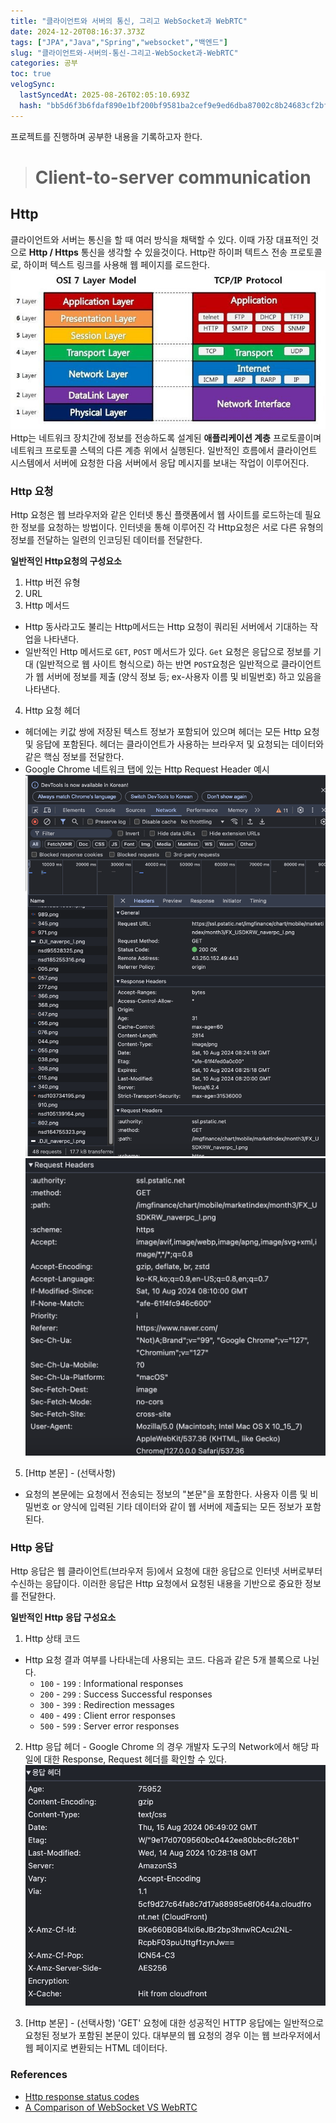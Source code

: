 ```yaml
---
title: "클라이언트와 서버의 통신, 그리고 WebSocket과 WebRTC"
date: 2024-12-20T08:16:37.373Z
tags: ["JPA","Java","Spring","websocket","백엔드"]
slug: "클라이언트와-서버의-통신-그리고-WebSocket과-WebRTC"
categories: 공부
toc: true
velogSync:
  lastSyncedAt: 2025-08-26T02:05:10.693Z
  hash: "bb5d6f3b6fdaf890e1bf200bf9581ba2cef9e9ed6dba87002c8b24683cf2bf3e"
---
```


프로젝트를 진행하며 공부한 내용을 기록하고자 한다.
 
> # Client-to-server communication

## Http
클라이언트와 서버는 통신을 할 때 여러 방식을 채택할 수 있다. 이때 가장 대표적인 것으로 **Http / Https** 통신을 생각할 수 있을것이다. 
Http란 하이퍼 텍트스 전송 프로토콜로, 하이퍼 텍스트 링크를 사용해 웹 페이지를 로드한다. 
![OSI 7계층](/assets/posts/76f4056ec02b29c724fc76a4a4f6c8555ce746ccc8ba6a1d5e320a0a4347f87c.png)
Http는 네트워크 장치간에 정보를 전송하도록 설계된 **애플리케이션 계층** 프로토콜이며 네트워크 프로토콜 스텍의 다른 계층 위에서 실행된다. 일반적인 흐름에서 클라이언트 시스템에서 서버에 요청한 다음 서버에서 응답 메시지를 보내는 작업이 이루어진다.

### Http 요청
Http 요청은 웹 브라우저와 같은 인터넷 통신 플랫폼에서 웹 사이트를 로드하는데 필요한 정보를 요청하는 방법이다. 인터넷을 통해 이루어진 각 Http요청은 서로 다른 유형의 정보를 전달하는 일련의 인코딩된 데이터를 전달한다. 

**일반적인 Http요청의 구성요소**

 1. Http 버전 유형
 2. URL
 3. Http 메서드
 - Http 동사라고도 불리는 Http메서드는 Http 요청이 쿼리된 서버에서 기대하는 작업을 나타낸다. 
 - 일반적인 Http 메서드로 `GET`, `POST` 메서드가 있다. `Get` 요청은 응답으로 정보를 기대 (일반적으로 웹 사이트 형식으로) 하는 반면 `POST`요청은 일반적으로 클라이언트가 웹 서버에 정보를 제출 (양식 정보 등; ex-사용자 이름 및 비밀번호) 하고 있음을 나타낸다.

 4. Http 요청 헤더
 - 헤더에는 키값 쌍에 저장된 텍스트 정보가 포함되어 있으며 헤더는 모든 Http 요청 및 응답에 포함된다. 헤더는 클라이언트가 사용하는 브라우저 및 요청되는 데이터와 같은 핵심 정보를 전달한다.
 - Google Chrome 네트워크 탭에 있는 Http Request Header 예시	
 ![네이버 Http Request Header](/assets/posts/8fd9d872e8da9232f3a5c50aec901f73630150977479407bb4f0c52c758b309e.png)![](/assets/posts/3f38841383e5d66368cb397287bf0853efdfec33af6201ce1526e430197d7474.png)

 5. [Http 본문] - (선택사항)
 - 요청의 본문에는 요청에서 전송되는 정보의 "본문"을 포함한다. 사용자 이름 및 비밀번호 or 양식에 입력된 기타 데이터와 같이 웹 서버에 제출되는 모든 정보가 포함된다.
 
### Http 응답
Http 응답은 웹 클라이언트(브라우저 등)에서 요청에 대한 응답으로 인터넷 서버로부터 수신하는 응댭이다. 이러한 응답은 Http 요청에서 요청된 내용을 기반으로 중요한 정보를 전달한다.

**일반적인 Http 응답 구성요소**

1. Http 상태 코드
- Http 요청 결과 여부를 나타내는데 사용되는 코드. 다음과 같은 5개 블록으로 나뉜다.
  - `100` - `199` : Informational responses
  - `200` - `299` : Success Successful responses
  - `300` - `399` : Redirection messages
  - `400` - `499` : Client error responses
  - `500` - `599` : Server error responses
2. Http 응답 헤더 - Google Chrome 의 경우 개발자 도구의 Network에서 해당 파일에 대한 Response, Request 헤더를 확인할 수 있다.
![Response Headers](/assets/posts/ebe33d98d3ecc92d9dad0598dfea746442a85c8ecf144ed6d1fe4c444e5eff86.png)

3. [Http 본문] - (선택사항)
'GET' 요청에 대한 성공적인 HTTP 응답에는 일반적으로 요청된 정보가 포함된 본문이 있다. 대부분의 웹 요청의 경우 이는 웹 브라우저에서 웹 페이지로 변환되는 HTML 데이터다.
 
 
 
 
 
 
 
 
 
 
 
 
### References

- [Http response status codes](https://developer.mozilla.org/en-US/docs/Web/HTTP/Status)
- [A Comparison of WebSocket VS WebRTC](https://www.digitalsamba.com/blog/webrtc-vs-websocket)
